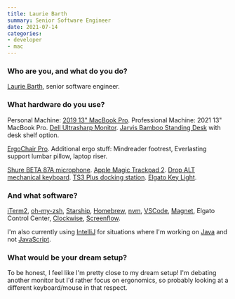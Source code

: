 ```yaml
---
title: Laurie Barth
summary: Senior Software Engineer
date: 2021-07-14
categories:
- developer
- mac
---
```


### Who are you, and what do you do?

[Laurie Barth](https://laurieontech.com/ "Laurie's website."), senior software engineer.

### What hardware do you use?

Personal Machine: [2019 13" MacBook Pro][macbook-pro]. Professional Machine: 2021 13" MacBook Pro. [Dell Ultrasharp Monitor][u2718q]. [Jarvis Bamboo Standing Desk][jarvis-bamboo] with desk shelf option. 

[ErgoChair Pro][ergochair-pro]. Additional ergo stuff: Mindreader footrest, Everlasting support lumbar pillow, laptop riser.

[Shure BETA 87A microphone][beta-87a]. [Apple Magic Trackpad 2][magic-trackpad-2]. [Drop ALT mechanical keyboard][alt]. [TS3 Plus docking station][ts3-plus]. [Elgato Key Light][key-light].

### And what software?

[iTerm2][], [oh-my-zsh][], [Starship][], [Homebrew][], [nvm][], [VSCode][visual-studio-code], [Magnet][], Elgato Control Center, [Clockwise][], [Screenflow][].

I'm also currently using [IntelliJ][intellij-idea] for situations where I'm working on [Java][] and not [JavaScript][].

### What would be your dream setup?

To be honest, I feel like I'm pretty close to my dream setup! I'm debating another monitor but I'd rather focus on ergonomics, so probably looking at a different keyboard/mouse in that respect.

[alt]: https://drop.com/buy/drop-alt-mechanical-keyboard "A mechanical keyboard."
[beta-87a]: http://www.shure.com/americas/products/microphones/beta/beta-87a-vocal-microphone "A condenser microphone."
[clockwise]: https://actproductions.net/clockwise/ "An alerts and triggers status bar application for macOS."
[ergochair-pro]: https://www.autonomous.ai/office-chairs/ergonomic-chair "An ergonomic desk chair."
[homebrew]: http://brew.sh "Command-line package manager for Mac OS X."
[intellij-idea]: http://www.jetbrains.com/idea/ "A developer's IDE."
[iterm2]: https://iterm2.com/ "An alternative terminal application for Mac OS X."
[jarvis-bamboo]: https://www.fully.com/standing-desks/jarvis/jarvis-adjustable-height-desk-bamboo.html "A standing desk."
[java]: http://web.archive.org/web/20221226094350/https://www.java.com/en/ "A cross-platform compiled programming language."
[javascript]: https://en.wikipedia.org/wiki/JavaScript "An interpreted scripting language."
[key-light]: https://www.elgato.com/en/key-light "A light."
[macbook-pro]: https://www.apple.com/macbook-pro/ "A laptop."
[magic-trackpad-2]: https://en.wikipedia.org/wiki/Magic_Trackpad_2 "A trackpad for desktop machines."
[magnet]: https://magnet.crowdcafe.com/ "Mac software for organising windows."
[nvm]: https://github.com/nvm-sh/nvm "Version management software for node."
[oh-my-zsh]: https://github.com/robbyrussell/oh-my-zsh "A framework of extensions and themes for the zsh shell."
[screenflow]: http://www.telestream.net/screenflow/overview.htm "A screencasting studio for the Mac."
[starship]: https://starship.rs/ "Software to generate a prompt for shells."
[ts3-plus]: https://www.caldigit.com/ts3-plus/ "A Thunderbolt dock."
[u2718q]: https://www.dell.com/si/business/p/dell-u2718q-monitor/pd "A 27 inch 4K monitor."
[visual-studio-code]: https://code.visualstudio.com/ "A development IDE."
